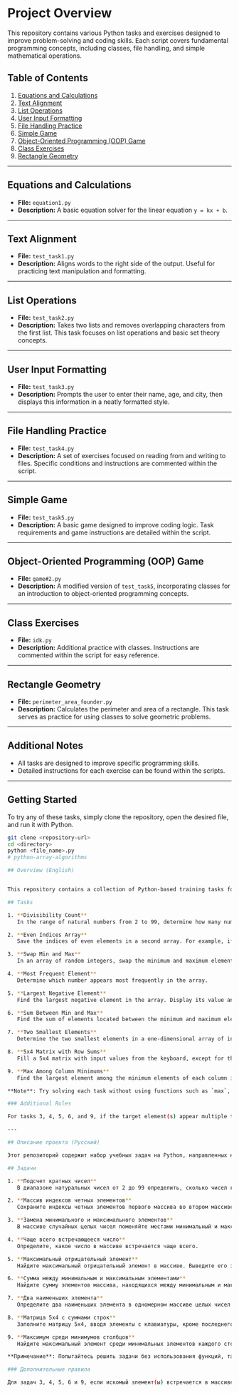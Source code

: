 # Project Overview

This repository contains various Python tasks and exercises designed to improve problem-solving and coding skills. Each script covers fundamental programming concepts, including classes, file handling, and simple mathematical operations.

## Table of Contents

1. [Equations and Calculations](#equations-and-calculations)
2. [Text Alignment](#text-alignment)
3. [List Operations](#list-operations)
4. [User Input Formatting](#user-input-formatting)
5. [File Handling Practice](#file-handling-practice)
6. [Simple Game](#simple-game)
7. [Object-Oriented Programming (OOP) Game](#oop-game)
8. [Class Exercises](#class-exercises)
9. [Rectangle Geometry](#rectangle-geometry)

---

## Equations and Calculations

- **File:** `equation1.py`
- **Description:** A basic equation solver for the linear equation `y = kx + b`.

---

## Text Alignment

- **File:** `test_task1.py`
- **Description:** Aligns words to the right side of the output. Useful for practicing text manipulation and formatting.

---

## List Operations

- **File:** `test_task2.py`
- **Description:** Takes two lists and removes overlapping characters from the first list. This task focuses on list operations and basic set theory concepts.

---

## User Input Formatting

- **File:** `test_task3.py`
- **Description:** Prompts the user to enter their name, age, and city, then displays this information in a neatly formatted style.

---

## File Handling Practice

- **File:** `test_task4.py`
- **Description:** A set of exercises focused on reading from and writing to files. Specific conditions and instructions are commented within the script.

---

## Simple Game

- **File:** `test_task5.py`
- **Description:** A basic game designed to improve coding logic. Task requirements and game instructions are detailed within the script.

---

## Object-Oriented Programming (OOP) Game

- **File:** `game#2.py`
- **Description:** A modified version of `test_task5`, incorporating classes for an introduction to object-oriented programming concepts.

---

## Class Exercises

- **File:** `idk.py`
- **Description:** Additional practice with classes. Instructions are commented within the script for easy reference.

---

## Rectangle Geometry

- **File:** `perimeter_area_founder.py`
- **Description:** Calculates the perimeter and area of a rectangle. This task serves as practice for using classes to solve geometric problems.

---

## Additional Notes

- All tasks are designed to improve specific programming skills.
- Detailed instructions for each exercise can be found within the scripts.
  
--- 

## Getting Started

To try any of these tasks, simply clone the repository, open the desired file, and run it with Python.

```bash
git clone <repository-url>
cd <directory>
python <file_name>.py
# python-array-algorithms

## Overview (English)


This repository contains a collection of Python-based training tasks focused on array manipulation, matrix operations, and algorithmic problem-solving. Each task is designed to improve foundational programming skills without relying on built-in functions like `max`, `min`, `sum`, or `sorted`. Perfect for learning Python through hands-on practice and understanding fundamental concepts.

## Tasks

1. **Divisibility Count**  
   In the range of natural numbers from 2 to 99, determine how many numbers are divisible by each number in the range from 2 to 9. Note: The result should be 8 different counts.

2. **Even Indices Array**  
   Save the indices of even elements in a second array. For example, if the array contains values `8, 3, 15, 6, 4, 2`, the second array should be filled with `0, 3, 4, 5` because these positions in the first array contain even numbers.

3. **Swap Min and Max**  
   In an array of random integers, swap the minimum and maximum elements.

4. **Most Frequent Element**  
   Determine which number appears most frequently in the array.

5. **Largest Negative Element**  
   Find the largest negative element in the array. Display its value and position in the array. Note: The largest negative element is not the same as the minimum element.

6. **Sum Between Min and Max**  
   Find the sum of elements located between the minimum and maximum elements in a one-dimensional array. Exclude the minimum and maximum elements themselves from the sum.

7. **Two Smallest Elements**  
   Determine the two smallest elements in a one-dimensional array of integers. These two elements may be equal (if both are the smallest) or different.

8. **5x4 Matrix with Row Sums**  
   Fill a 5x4 matrix with input values from the keyboard, except for the last element in each row. Calculate the sum of the entered elements in each row and store it in the last cell of the row. Finally, display the resulting matrix.

9. **Max Among Column Minimums**  
   Find the largest element among the minimum elements of each column in a matrix.

**Note**: Try solving each task without using functions such as `max`, `min`, `sum`, `sorted`, or their equivalents, including any custom implementations.

### Additional Rules

For tasks 3, 4, 5, 6, and 9, if the target element(s) appear multiple times in the array, use any one occurrence of your choice.

---

## Описание проекта (Русский)

Этот репозиторий содержит набор учебных задач на Python, направленных на работу с массивами, матрицами и алгоритмическими задачами. Каждая задача поможет развить базовые навыки программирования, избегая использования встроенных функций, таких как `max`, `min`, `sum`, или `sorted`. Идеально подходит для обучения Python через практику и освоение базовых концепций.

## Задачи

1. **Подсчет кратных чисел**  
   В диапазоне натуральных чисел от 2 до 99 определить, сколько чисел кратны каждому из чисел в диапазоне от 2 до 9. Результат должен содержать 8 различных значений.

2. **Массив индексов четных элементов**  
   Сохраните индексы четных элементов первого массива во втором массиве. Например, если массив содержит значения `8, 3, 15, 6, 4, 2`, второй массив должен содержать `0, 3, 4, 5`, так как именно в этих позициях первого массива стоят четные числа.

3. **Замена минимального и максимального элементов**  
   В массиве случайных целых чисел поменяйте местами минимальный и максимальный элементы.

4. **Чаще всего встречающееся число**  
   Определите, какое число в массиве встречается чаще всего.

5. **Максимальный отрицательный элемент**  
   Найдите максимальный отрицательный элемент в массиве. Выведите его значение и позицию в массиве. Примечание: максимальный отрицательный элемент — это не то же самое, что минимальный элемент массива.

6. **Сумма между минимальным и максимальным элементами**  
   Найдите сумму элементов массива, находящихся между минимальным и максимальным элементами. Минимальный и максимальный элементы не включайте в сумму.

7. **Два наименьших элемента**  
   Определите два наименьших элемента в одномерном массиве целых чисел. Эти элементы могут быть как одинаковыми (оба минимальны), так и различными.

8. **Матрица 5x4 с суммами строк**  
   Заполните матрицу 5x4, вводя элементы с клавиатуры, кроме последнего элемента в каждой строке. Рассчитайте сумму введенных элементов каждой строки и сохраните её в последней ячейке строки. В конце выведите полученную матрицу.

9. **Максимум среди минимумов столбцов**  
   Найдите максимальный элемент среди минимальных элементов каждого столбца в матрице.

**Примечание**: Попытайтесь решить задачи без использования функций, таких как `max`, `min`, `sum`, `sorted`, а также их аналогов, включая написанные самостоятельно.

### Дополнительные правила

Для задач 3, 4, 5, 6 и 9, если искомый элемент(ы) встречается в массиве несколько раз, используйте любой из них по вашему выбору.

